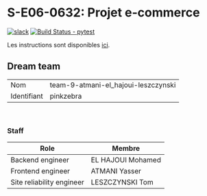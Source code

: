 # S-E06-0632: Projet e-commerce

[![slack](https://img.shields.io/badge/slack-join-yellow.svg?logo=slack)](https://join.slack.com/t/cerim1ecommer-qy81374/shared_invite/zt-1hgh8de7q-v1Mb4g6rwPH6yNzmU7bKNA) [![Build Status - pytest](https://github.com/LeszczyTom/ceri-m1-ecommerce-2022/actions/workflows/pytest.yml/badge.svg)](https://github.com/LeszczyTom/ceri-m1-ecommerce-2022/actions/workflows/pytest.yml)



Les instructions sont disponibles [ici](https://github.com/Faylixe/ceri-m1-ecommerce-2022/tree/main/docs).

## Dream team

|             |        |
| ----------- | ------ |
| Nom         | team-9-atmani-el_hajoui-leszczynski |
| Identifiant | pinkzebra |
<br>

### Staff

| Role                      | Membre |
| ------------------------- | ------ |
| Backend engineer          | EL HAJOUI Mohamed |
| Frontend engineer         | ATMANI Yasser |
| Site reliability engineer | LESZCZYNSKI Tom |
